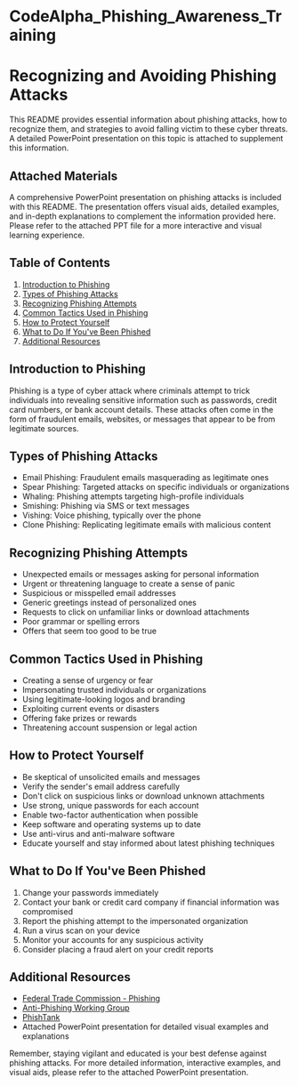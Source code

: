 # CodeAlpha_Phishing_Awareness_Training

# Recognizing and Avoiding Phishing Attacks

This README provides essential information about phishing attacks, how to recognize them, and strategies to avoid falling victim to these cyber threats. A detailed PowerPoint presentation on this topic is attached to supplement this information.

## Attached Materials

A comprehensive PowerPoint presentation on phishing attacks is included with this README. The presentation offers visual aids, detailed examples, and in-depth explanations to complement the information provided here. Please refer to the attached PPT file for a more interactive and visual learning experience.

## Table of Contents
1. [Introduction to Phishing](#introduction-to-phishing)
2. [Types of Phishing Attacks](#types-of-phishing-attacks)
3. [Recognizing Phishing Attempts](#recognizing-phishing-attempts)
4. [Common Tactics Used in Phishing](#common-tactics-used-in-phishing)
5. [How to Protect Yourself](#how-to-protect-yourself)
6. [What to Do If You've Been Phished](#what-to-do-if-youve-been-phished)
7. [Additional Resources](#additional-resources)

## Introduction to Phishing

Phishing is a type of cyber attack where criminals attempt to trick individuals into revealing sensitive information such as passwords, credit card numbers, or bank account details. These attacks often come in the form of fraudulent emails, websites, or messages that appear to be from legitimate sources.

## Types of Phishing Attacks

- Email Phishing: Fraudulent emails masquerading as legitimate ones
- Spear Phishing: Targeted attacks on specific individuals or organizations
- Whaling: Phishing attempts targeting high-profile individuals
- Smishing: Phishing via SMS or text messages
- Vishing: Voice phishing, typically over the phone
- Clone Phishing: Replicating legitimate emails with malicious content

## Recognizing Phishing Attempts

- Unexpected emails or messages asking for personal information
- Urgent or threatening language to create a sense of panic
- Suspicious or misspelled email addresses
- Generic greetings instead of personalized ones
- Requests to click on unfamiliar links or download attachments
- Poor grammar or spelling errors
- Offers that seem too good to be true

## Common Tactics Used in Phishing

- Creating a sense of urgency or fear
- Impersonating trusted individuals or organizations
- Using legitimate-looking logos and branding
- Exploiting current events or disasters
- Offering fake prizes or rewards
- Threatening account suspension or legal action

## How to Protect Yourself

- Be skeptical of unsolicited emails and messages
- Verify the sender's email address carefully
- Don't click on suspicious links or download unknown attachments
- Use strong, unique passwords for each account
- Enable two-factor authentication when possible
- Keep software and operating systems up to date
- Use anti-virus and anti-malware software
- Educate yourself and stay informed about latest phishing techniques

## What to Do If You've Been Phished

1. Change your passwords immediately
2. Contact your bank or credit card company if financial information was compromised
3. Report the phishing attempt to the impersonated organization
4. Run a virus scan on your device
5. Monitor your accounts for any suspicious activity
6. Consider placing a fraud alert on your credit reports

## Additional Resources

- [Federal Trade Commission - Phishing](https://www.consumer.ftc.gov/articles/how-recognize-and-avoid-phishing-scams)
- [Anti-Phishing Working Group](https://apwg.org/)
- [PhishTank](https://www.phishtank.com/)
- Attached PowerPoint presentation for detailed visual examples and explanations

Remember, staying vigilant and educated is your best defense against phishing attacks. For more detailed information, interactive examples, and visual aids, please refer to the attached PowerPoint presentation.

